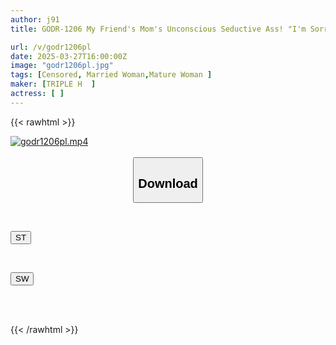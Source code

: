 ```yaml
---
author: j91
title: GODR-1206 My Friend's Mom's Unconscious Seductive Ass! "I'm Sorry For Making Your Dick So Big..." My Aunt's Thick Big Ass Cowgirl Position Milked My Balls Dry And Creampied Me

url: /v/godr1206pl
date: 2025-03-27T16:00:00Z
image: "godr1206pl.jpg"
tags: [Censored, Married Woman,Mature Woman	]
maker: [TRIPLE H  ]
actress: [ ]
---
```



{{< rawhtml >}}

<div class="video" data-videoid="4AXdYGwjdVfZP7">
    <a href="javascript:;">
        <img src="/v/godr1206pl/godr1206pl.jpg" width="WIDTH" height="HEIGHT" alt="godr1206pl.mp4" loading="lazy">
    </a>
</div>

<script type="text/javascript" src="https://j91.asia/asset/on-demand-st.js"></script>

<br>
  <link rel="stylesheet" href="https://j91.asia/asset/bs5.css">
  
  <center>
  <button class="btn btn-primary" type="button" data-bs-toggle="collapse" data-bs-target=".multi-collapse" aria-expanded="false" aria-controls="multiCollapseExample1 multiCollapseExample2"><h2>Download</h2></button></center>
</p>
<div class="row">
  <div class="col">
    <div class="collapse multi-collapse" id="multiCollapseExample1">
      <div class="card card-body">
	      	      <br>
<div class="buttons">  
<p><a href="/v/godr1206pl/st.html" target="_blank"><button class="btn-hover color-3"><i class="fa fa-download"></i> ST</button></a></p></div>
    </div>
  </div>
</div>
  <div class="col">
    <div class="collapse multi-collapse" id="multiCollapseExample2">
      <div class="card card-body">
	      <br>
<div class="buttons">
<p><a href="/v/godr1206pl/sw.html" target="_blank"><button class="btn-hover color-2"><i class="fa fa-download"></i> SW</button></a></p></div>
<br><br>
      </div>
    </div>
  </div>
</div>

{{< /rawhtml >}}